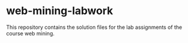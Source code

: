 # web-mining-labwork
This repository contains the solution files for the lab assignments of the course web mining.
